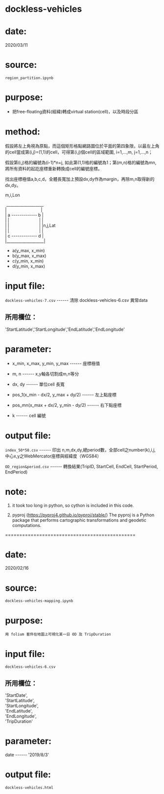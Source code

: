 # dockless-vehicles



# date: 

2020/03/11


# source: 

``` region_partition.ipynb ```

# purpose:

- 把free-floating資料(經緯)轉成virtual station(cell)，以及時段分區



# method:

假設將左上角視為原點，而這個矩形格點網路圖位於平面的第四象限，以最左上角的cell當成第(i,j)=(1,1)的cell，可得第(i,j)個cell的區域範圍, i=1,...,m, j=1,...,n；

假設第(i,j)格的編號為(i-1)*n+j, 如此第(1,1)格的編號為1；第(m,n)格的編號為mn,將所有資料的起訖座標重新轉換成cell的編號座標。

找出座標極值a,b,c,d，全體長寬加上預設dx,dy作為margin，再除m,n取得新的dx,dy。

<p>	m,i,Lon <p>
&nbsp;___________________<br />
|&emsp;&emsp;&emsp;&emsp;&emsp;&emsp;&emsp;&emsp;|<br />
| a ------------- b |<br />
| |&emsp;&emsp;&emsp;&emsp;&emsp;&emsp;&emsp;| |	<br />
| |&emsp;&emsp;&emsp;&emsp;&emsp;&emsp;&emsp;| |n,j,Lat <br />
| |&emsp;&emsp;&emsp;&emsp;&emsp;&emsp;&emsp;| | <br />
| c ------------- d | <br />
|___________________| <br />


* a(y_max, x_min)
* b(y_max, x_max)
* c(y_min, x_min)
* d(y_min, x_max)

# input file: 

```dockless-vehicles-7.csv```	------	清除 dockless-vehicles-6.csv 異常data

## 所用欄位：
  'StartLatitude','StartLongitude','EndLatitude','EndLongitude'

# parameter:

- x_min, x_max, y_min, y_max	------	座標極值

- m, n	------	x,y軸各切割成m,n等分
- dx, dy	------	單位cell 長寬

- pos_1(x_min - dx/2, y_max + dy/2)	------	左上點座標

- pos_mn(x_max + dx/2, y_min - dy/2)	------	右下點座標

- k	------	cell 編號


# output file: 
	
```index_50*50.csv```	------	印出 n,m,dx,dy,總period數，全部cell之number(k),i,j,中心x,y之WebMercator座標與經緯度（WGS84）
	
```OD_region&period.csv```	------	轉換結果(TripID, StartCell, EndCell, StartPeriod, EndPeriod)


# note:

1. it took too long in python, so cython is included in this code.

2. pyproj (https://pyproj4.github.io/pyproj/stable/)
The pyproj is a Python package that performs cartographic transformations and geodetic computations. 

==============================================



# date: 

2020/02/16


# source: 

```dockless-vehicles-mapping.ipynb```

# purpose:

	用 folium 套件在地圖上可視化某一日 OD 及 TripDuration

# input file: 

```dockless-vehicles-6.csv```

## 所用欄位：
'StartDate',<br />
    'StartLatitude',<br />
    'StartLongitude',<br />
    'EndLatitude',<br />
    'EndLongitude',<br />
    'TripDuration'

# parameter:

date ------ '2019/8/3'

# output file: 
	
```dockless-vehicles.html```







